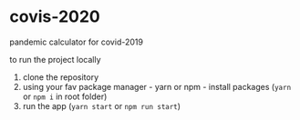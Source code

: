 # covis-2020
pandemic calculator for covid-2019

to run the project locally
1. clone the repository
2. using your fav package manager - yarn or npm - install packages (``yarn`` or ``npm i`` in root folder)
3. run the app (``yarn start`` or ``npm run start``)
